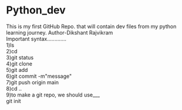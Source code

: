 # Python_dev
This is my first GitHub Repo. that will contain dev files from my python learning journey.
Author-Dikshant Rajvikram
<br>
Important syntax.............<br>
1)ls
<br>
2)cd
<br>
3)git status
<br>
4)git clone
<br>
5)git add
<br>
6)git commit -m"message"
<br>
7)git push origin main
<br>
8)cd ..
<br>
9)to make a git repo, we should use___ <br>
git init
<br>

